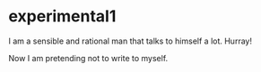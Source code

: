 # experimental1

I am a sensible and rational man that talks to himself a lot. Hurray!

Now I am pretending not to write to myself.
